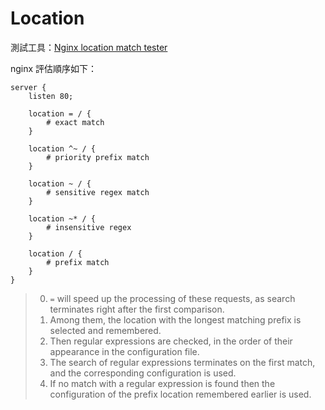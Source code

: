 # Location 

測試工具：[Nginx location match tester](https://nginx.viraptor.info/)

nginx 評估順序如下：

```nginx
server {
    listen 80;

    location = / {
        # exact match 
    } 

    location ^~ / {
        # priority prefix match
    } 

    location ~ / {
        # sensitive regex match
    } 

    location ~* / {
        # insensitive regex
    }

    location / {
        # prefix match
    }
}
```

> 0. `=` will speed up the processing of these requests, as search terminates right after the first comparison.
> 1. Among them, the location with the longest matching prefix is selected and remembered. 
> 2. Then regular expressions are checked, in the order of their appearance in the configuration file. 
> 3. The search of regular expressions terminates on the first match, and the corresponding configuration is used. 
> 4. If no match with a regular expression is found then the configuration of the prefix location remembered earlier is used.



